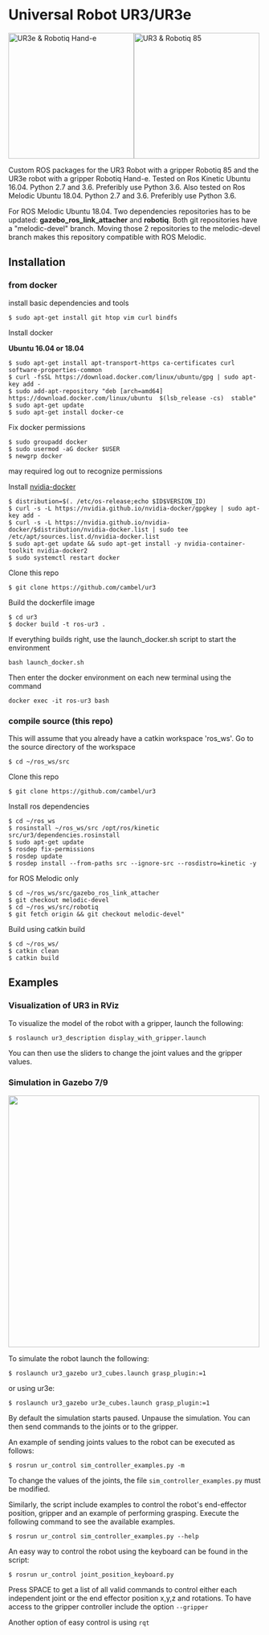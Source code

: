 Universal Robot UR3/UR3e
===
<img src="https://github.com/cambel/ur3/blob/master/wiki/ur3e.gif?raw=true" alt="UR3e & Robotiq Hand-e" width="250"><img src="https://github.com/cambel/ur3/blob/master/wiki/ur3.gif?raw=true" alt="UR3 & Robotiq 85" width="250">


Custom ROS packages for the UR3 Robot with a gripper Robotiq 85 and the UR3e robot with a gripper Robotiq Hand-e. 
Tested on Ros Kinetic Ubuntu 16.04. Python 2.7 and 3.6. Preferibly use Python 3.6.
Also tested on Ros Melodic Ubuntu 18.04. Python 2.7 and 3.6. Preferibly use Python 3.6.

For ROS Melodic Ubuntu 18.04. Two dependencies repositories has to be updated: **gazebo_ros_link_attacher** and **robotiq**. Both git repositories have a "melodic-devel" branch. Moving those 2 repositories to the melodic-devel branch makes this repository compatible with ROS Melodic.

## Installation 

### from docker
install basic dependencies and tools 
  ```
  $ sudo apt-get install git htop vim curl bindfs
  ```

Install docker 

**Ubuntu 16.04 or 18.04**
  ```
  $ sudo apt-get install apt-transport-https ca-certificates curl software-properties-common
  $ curl -fsSL https://download.docker.com/linux/ubuntu/gpg | sudo apt-key add -
  $ sudo add-apt-repository "deb [arch=amd64] https://download.docker.com/linux/ubuntu  $(lsb_release -cs)  stable" 
  $ sudo apt-get update
  $ sudo apt-get install docker-ce
  ```

Fix docker permissions
  ```
  $ sudo groupadd docker
  $ sudo usermod -aG docker $USER
  $ newgrp docker 
  ```
may required log out to recognize permissions

Install [nvidia-docker](https://github.com/NVIDIA/nvidia-docker)
  ```
  $ distribution=$(. /etc/os-release;echo $ID$VERSION_ID)
  $ curl -s -L https://nvidia.github.io/nvidia-docker/gpgkey | sudo apt-key add -
  $ curl -s -L https://nvidia.github.io/nvidia-docker/$distribution/nvidia-docker.list | sudo tee /etc/apt/sources.list.d/nvidia-docker.list
  $ sudo apt-get update && sudo apt-get install -y nvidia-container-toolkit nvidia-docker2
  $ sudo systemctl restart docker
  ```

Clone this repo
  ```
  $ git clone https://github.com/cambel/ur3
  ```

Build the dockerfile image
  ```
  $ cd ur3
  $ docker build -t ros-ur3 .
  ```

If everything builds right, use the launch_docker.sh script to start the environment

  ```
  bash launch_docker.sh
  ```

Then enter the docker environment on each new terminal using the command
  ```
  docker exec -it ros-ur3 bash
  ```

### compile source (this repo)

This will assume that you already have a catkin workspace 'ros_ws'. Go to the source directory of the workspace
  ```
  $ cd ~/ros_ws/src
  ```

Clone this repo
  ```
  $ git clone https://github.com/cambel/ur3
  ```

Install ros dependencies
  ```
  $ cd ~/ros_ws
  $ rosinstall ~/ros_ws/src /opt/ros/kinetic src/ur3/dependencies.rosinstall
  $ sudo apt-get update
  $ rosdep fix-permissions
  $ rosdep update
  $ rosdep install --from-paths src --ignore-src --rosdistro=kinetic -y
  ```

for ROS Melodic only  
  ```
  $ cd ~/ros_ws/src/gazebo_ros_link_attacher
  $ git checkout melodic-devel
  $ cd ~/ros_ws/src/robotiq
  $ git fetch origin && git checkout melodic-devel"
  ```

Build using catkin build
  ```
  $ cd ~/ros_ws/
  $ catkin clean
  $ catkin build
  ```

## Examples

### Visualization of UR3 in RViz

To visualize the model of the robot with a gripper, launch the following:
  ```
  $ roslaunch ur3_description display_with_gripper.launch
  ```
You can then use the sliders to change the joint values and the gripper values.

### Simulation in Gazebo 7/9
<img src="https://github.com/cambel/ur3/blob/master/wiki/ur3-e.png?raw=true" width="500">
<!-- ![ur3/ur3e gazebo simulator](https://github.com/cambel/ur3/blob/master/wiki/ur3-e.png?raw=true) -->

To simulate the robot launch the following:
  ```
  $ roslaunch ur3_gazebo ur3_cubes.launch grasp_plugin:=1
  ```
or using ur3e:
  ```
  $ roslaunch ur3_gazebo ur3e_cubes.launch grasp_plugin:=1
  ```

By default the simulation starts paused. Unpause the simulation. You can then send commands to the
joints or to the gripper.

An example of sending joints values to the robot can be executed as follows:
  ```
  $ rosrun ur_control sim_controller_examples.py -m
  ```
To change the values of the joints, the file `sim_controller_examples.py` must be modified.

Similarly, the script include examples to control the robot's end-effector position, gripper and an example of performing grasping.
Execute the following command to see the available examples.
  ```
  $ rosrun ur_control sim_controller_examples.py --help
  ```

An easy way to control the robot using the keyboard can be found in the script:
  ```
  $ rosrun ur_control joint_position_keyboard.py
  ```
Press SPACE to get a list of all valid commands to control either each independent joint or the end effector position x,y,z and rotations.
To have access to the gripper controller include the option `--gripper`

Another option of easy control is using `rqt`
